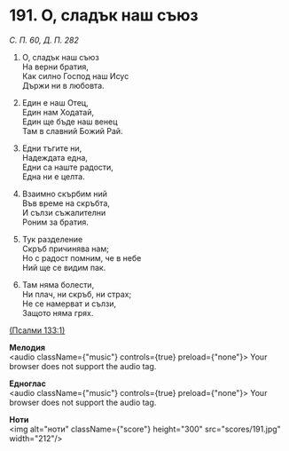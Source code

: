 # 191. О, сладък наш съюз  

*С. П. 60, Д. П. 282*  

1. О, сладък наш съюз  
На верни братия,  
Как силно Господ наш Исус  
Държи ни в любовта.  

2. Един е наш Отец,  
Един нам Ходатай,  
Един ще бъде наш венец  
Там в славний Божий Рай.  

3. Едни тъгите ни,  
Надеждата една,  
Едни са наште радости,  
Една ни е целта.  

4. Взаимно скърбим ний  
Във време на скръбта,  
И сълзи съжалителни  
Роним за братия.  

5. Тук разделение  
Скръб причинява нам;  
Но с радост помним, че в небе  
Ний ще се видим пак.  

6. Там няма болести,  
Ни плач, ни скръб, ни страх;  
Не се намерват и сълзи,  
Защото няма грях.  

[(Псалми 133:1)](http://biblia.bg/index.php?k=19&g=133&s=1)  

__Мелодия__  
<audio className={"music"} controls={true} preload={"none"}><source src="mp3/191.mp3" type="audio/mpeg"/>
Your browser does not support the audio tag.
</audio>  

__Едноглас__  
<audio className={"music"} controls={true} preload={"none"}><source src="transp/191.mp3" type="audio/mpeg"/>
Your browser does not support the audio tag.
</audio>  

__Ноти__  
<img alt="ноти" className={"score"} height="300" src="scores/191.jpg" width="212"/>
